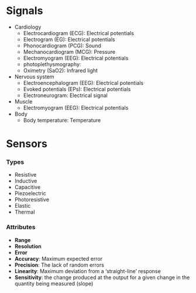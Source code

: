 # Signals

- Cardiology
  - Electrocardiogram (ECG): Electrical potentials
  - Electrogram (EG): Electrical potentials
  - Phonocardiogram (PCG): Sound
  - Mechanocardiogram (MCG): Pressure
  - Electromyogram (EEG): Electrical potentials
  - photoplethysmography:
  - Oximetry (SaO2): Infrared light
- Nervous system
  - Electroencephalogram (EEG): Electrical potentials
  - Evoked potentials (EPs): Electrical potentials
  - Electroneurogram: Electrical signal
- Muscle
  - Electromyogram (EEG): Electrical potentials
- Body
  - Body temperature: Temperature

# Sensors

### Types

- Resistive
- Inductive
- Capacitive
- Piezoelectric
- Photoresistive
- Elastic
- Thermal

### Attributes

- **Range**
- **Resolution**
- **Error**
- **Accuracy**: Maximum expected error
- **Precision**: The lack of random errors
- **Linearity**: Maximum deviation from a ‘straight-line’ response
- **Sensitivity**: the change produced at the output for a given change
in the quantity being measured (slope)



